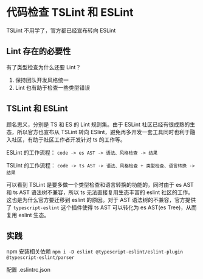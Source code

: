 # 代码检查 TSLint 和 ESLint

TSLint 不用学了，官方都已经宣布转向 ESLint

## Lint 存在的必要性

有了类型检查为什么还要 Lint？
1. 保持团队开发风格统一
2. Lint 也有助于检查一些类型错误

## TSLint 和 ESLint

顾名思义，分别是 TS 和 ES 的 Lint 规则集。由于 ESLint 社区已经有很成熟的生态，所以官方也宣布从 TSLint 转向 ESlint，避免再多开发一套工具同时也利于融入社区，有助于社区工作者开发针对 ts 的工作等。

ESLint 的工作流程：
`code -> es AST -> 语法、风格检查 -> 结果`

TSLint 的工作流程：
`code -> ts AST -> 语法、风格检查 + 类型检查、语言转换 -> 结果`

可以看到 TSLint 是要多做一个类型检查和语言转换的功能的，同时由于 es AST 和 ts AST 语法树不兼容，所以 ts 无法直接复用生态丰富的 eslint 社区的工作。这也是为什么官方要迁移到 eslint 的原因。对于 AST 语法树的不兼容，官方提供了 `typescript-eslint` 这个插件使得  ts AST 可以转化为 es AST(es Tree)，从而复用 eslint 生态。



## 实践
npm 安装相关依赖 
`npm i -D eslint @typescript-eslint/eslint-plugin @typescript-eslint/parser`

配置 .eslintrc.json



